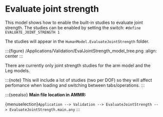 # Evaluate joint strength

This model shows how to enable the built-in studies to evaluate joint strength.
The studies can be enabled by setting the switch: `#define EVALUATE_JOINT_STRENGTH 1`

The studies will appear in the `HumanModel.EvaluateJointStrength`
folder.

:::{figure} /Applications/Validation/EvalJointStrength_model_tree.png
:align: center
:::

There are currently only joint strength studies for the arm model and the Leg models.

:::{note}
This  will include a lot of studies (two per DOF) so they will
affect perfomance when loading and switching between tabs/operations.
:::



:::{seealso}
**Main file location in AMMR:**

{menuselection}`Application --> Validation --> EvaluateJointStrength --> EvaluateJointStrength.main.any`
:::
